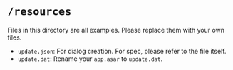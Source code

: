 # `/resources`

Files in this directory are all examples. Please replace them with your own files.

- `update.json`: For dialog creation. For spec, please refer to the file itself.
- `update.dat`: Rename your `app.asar` to `update.dat`.
